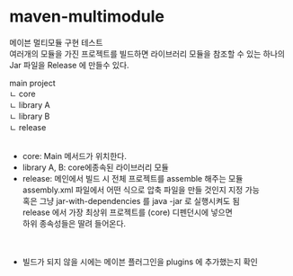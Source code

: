 # maven-multimodule 

메이븐 멀티모듈 구현 테스트<br>
여러개의 모듈을 가진 프로젝트를 빌드하면 라이브러리 모듈을 참조할 수 있는 하나의 Jar 파일을 Release 에 만들수 있다.

main project<br>
ㄴ core<br>
ㄴ library A<br>
ㄴ library B<br>
ㄴ release<br>
<br>
- core: Main 메서드가 위치한다.<br>
- library A, B: core에종속된 라이브러리 모듈<br>
- release: 메인에서 빌드 시 전체 프로젝트를 assemble 해주는 모듈<br>
         assembly.xml 파일에서 어떤 식으로 압축 파일을 만들 것인지 지정 가능<br>
         혹은 그냥 jar-with-dependencies 를 java -jar 로 실행시켜도 됨<br>
         release 에서 가장 최상위 프로젝트를 (core) 디펜던시에 넣으면<br>
         하위 종속성들은 딸려 들어온다.<br>
<br><br>
* 빌드가 되지 않을 시에는 메이븐 플러그인을 plugins 에 추가했는지 확인
